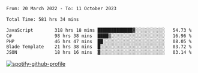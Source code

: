 <!--START_SECTION:waka-->

```txt
From: 20 March 2022 - To: 11 October 2023

Total Time: 581 hrs 34 mins

JavaScript        318 hrs 18 mins █████████████▓░░░░░░░░░░░   54.73 %
C#                98 hrs 38 mins  ████▒░░░░░░░░░░░░░░░░░░░░   16.96 %
PHP               46 hrs 47 mins  ██░░░░░░░░░░░░░░░░░░░░░░░   08.05 %
Blade Template    21 hrs 38 mins  █░░░░░░░░░░░░░░░░░░░░░░░░   03.72 %
JSON              18 hrs 16 mins  ▓░░░░░░░░░░░░░░░░░░░░░░░░   03.14 %
```

<!--END_SECTION:waka-->
[![spotify-github-profile](https://spotify-github-profile.vercel.app/api/view?uid=c00zprrvy9xiloa9qnco3hmng&cover_image=true&theme=novatorem&show_offline=false&background_color=121212&bar_color=53b14f&bar_color_cover=false)](https://spotify-github-profile.vercel.app/api/view?uid=c00zprrvy9xiloa9qnco3hmng&redirect=true)



